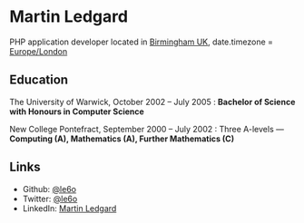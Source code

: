 Martin Ledgard
==============

PHP application developer located in [Birmingham UK][], date.timezone = [Europe/London][]

## Education

The University of Warwick, October 2002 – July 2005
: **Bachelor of Science with Honours in Computer Science**

New College Pontefract, September 2000 – July 2002
: Three A-levels — **Computing (A), Mathematics (A), Further Mathematics (C)**

## Links

* Github:   [@le6o](http://github.com/le6o)
* Twitter:  [@le6o](http://twitter.com/le6o)
* LinkedIn: [Martin Ledgard](http://uk.linkedin.com/in/ledgard)

[Birmingham UK]: https://www.google.co.uk/maps/preview/@52.4774376,-1.8636315,11z
[Europe/London]: http://www.timeanddate.com/worldclock/city.html?n=136